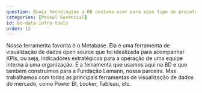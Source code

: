 ```yaml
---
question: Quais tecnologias a BD costuma usar para esse tipo de projeto?
categories: [Painel Gerencial]
id: bd-data-infra-tools
order: 12
---
```


Nossa ferramenta favorita é o Metabase. Ela é uma ferramenta de visualização de dados open source que foi idealizada para acompanhar KPIs, ou seja, indicadores estratégicos para a operação de uma equipe interna à uma organização. É a ferramenta que usamos aqui na BD e que também construímos para a Fundação Lemann, nossa parceira. Mas trabalhamos com todas as principais ferramentas de visualização de dados do mercado, como Power BI, Looker, Tableau, etc.